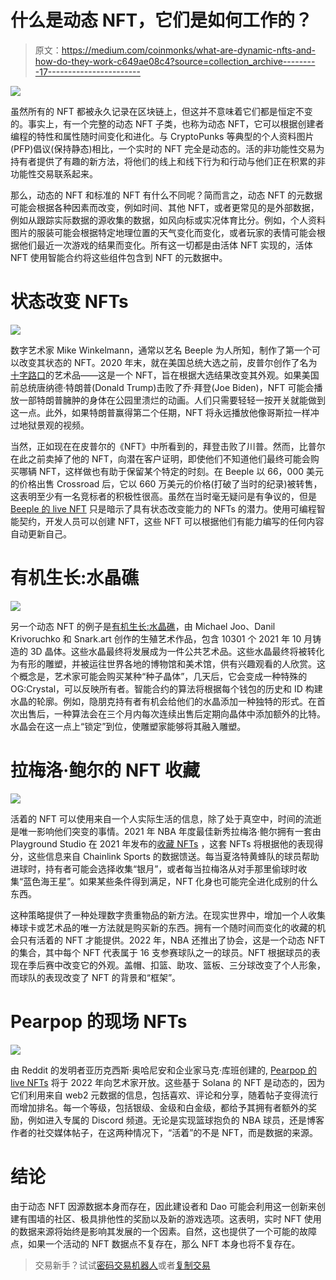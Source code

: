 # 什么是动态 NFT，它们是如何工作的？

> 原文：<https://medium.com/coinmonks/what-are-dynamic-nfts-and-how-do-they-work-c649ae08c4?source=collection_archive---------17----------------------->

![](img/6470d7f37b0cc9de4727870917037b8a.png)

虽然所有的 NFT 都被永久记录在区块链上，但这并不意味着它们都是恒定不变的。事实上，有一个完整的动态 NFT 子类，也称为动态 NFT，它可以根据创建者编程的特性和属性随时间变化和进化。与 CryptoPunks 等典型的个人资料图片(PFP)倡议(保持静态)相比，一个实时的 NFT 完全是动态的。活的非功能性交易为持有者提供了有趣的新方法，将他们的线上和线下行为和行动与他们正在积累的非功能性交易联系起来。

那么，动态的 NFT 和标准的 NFT 有什么不同呢？简而言之，动态 NFT 的元数据可能会根据各种因素而改变，例如时间、其他 NFT，或者更常见的是外部数据，例如从跟踪实际数据的源收集的数据，如风向标或实况体育比分。例如，个人资料图片的服装可能会根据特定地理位置的天气变化而变化，或者玩家的表情可能会根据他们最近一次游戏的结果而变化。所有这一切都是由活体 NFT 实现的，活体 NFT 使用智能合约将这些组件包含到 NFT 的元数据中。

# 状态改变 NFTs

![](img/cc1d9703fc60c5cecdd115d5ba10df2b.png)

数字艺术家 Mike Winkelmann，通常以艺名 Beeple 为人所知，制作了第一个可以改变其状态的 NFT。2020 年末，就在美国总统大选之前，皮普尔创作了名为[十字路口](/@orbis86/all-you-need-to-know-about-the-most-expensive-nfts-ever-sold-df2d7bda6657?source=user_profile---------12----------------------------)的艺术品——这是一个 NFT，旨在根据大选结果改变其外观。如果美国前总统唐纳德·特朗普(Donald Trump)击败了乔·拜登(Joe Biden)，NFT 可能会播放一部特朗普臃肿的身体在公园里溃烂的动画。人们只需要轻轻一按开关就能做到这一点。此外，如果特朗普赢得第二个任期，NFT 将永远播放他像哥斯拉一样冲过地狱景观的视频。

当然，正如现在在皮普尔的《NFT》中所看到的，拜登击败了川普。然而，比普尔在此之前卖掉了他的 NFT，向潜在客户证明，即使他们不知道他们最终可能会购买哪辆 NFT，这样做也有助于保留某个特定的时刻。在 Beeple 以 66，000 美元的价格出售 Crossroad 后，它以 660 万美元的价格(打破了当时的纪录)被转售，这表明至少有一名竞标者的积极性很高。虽然在当时毫无疑问是有争议的，但是 [Beeple 的 live NFT](https://www.niftygateway.com/marketplace/item/0x12f28e2106ce8fd8464885b80ea865e98b465149/100010001) 只是暗示了具有状态改变能力的 NFTs 的潜力。使用可编程智能契约，开发人员可以创建 NFT，这些 NFT 可以根据他们有能力编写的任何内容自动更新自己。

# 有机生长:水晶礁

![](img/0feed649ac2c9eb47c0d3bf05b4b724b.png)

另一个动态 NFT 的例子是[有机生长:水晶礁](https://ogcrystals.com/)，由 Michael Joo、Danil Krivoruchko 和 Snark.art 创作的生殖艺术作品，包含 10301 个 2021 年 10 月铸造的 3D 晶体。这些水晶最终将发展成为一件公共艺术品。这些水晶最终将被转化为有形的雕塑，并被运往世界各地的博物馆和美术馆，供有兴趣观看的人欣赏。这个概念是，艺术家可能会购买某种“种子晶体”，几天后，它会变成一种特殊的 OG:Crystal，可以反映所有者。智能合约的算法将根据每个钱包的历史和 ID 构建水晶的轮廓。例如，隐朋克持有者有机会给他们的水晶添加一种独特的形式。在首次出售后，一种算法会在三个月内每次连续出售后定期向晶体中添加额外的比特。水晶会在这一点上“锁定”到位，使雕塑家能够将其融入雕塑。

# 拉梅洛·鲍尔的 NFT 收藏

![](img/58ed64f2199b99726180206cc0658c50.png)

活着的 NFT 可以使用来自一个人实际生活的信息，除了处于真空中，时间的流逝是唯一影响他们突变的事情。2021 年 NBA 年度最佳新秀拉梅洛·鲍尔拥有一套由 Playground Studio 在 2021 年发布的[收藏 NFTs](https://lameloball.io/#/) ，这套 NFTs 将根据他的表现得分，这些信息来自 Chainlink Sports 的数据馈送。每当夏洛特黄蜂队的球员帮助进球时，持有者可能会选择收集“银月”，或者每当拉梅洛从对手那里偷球时收集“蓝色海王星”。如果某些条件得到满足，NFT 化身也可能完全进化成别的什么东西。

这种策略提供了一种处理数字贵重物品的新方法。在现实世界中，增加一个人收集棒球卡或艺术品的唯一方法就是购买新的东西。拥有一个随时间而变化的收藏的机会只有活着的 NFT 才能提供。2022 年，NBA 还推出了协会，这是一个动态 NFT 的集合，其中每个 NFT 代表属于 16 支参赛球队之一的球员。NFT 根据球员的表现在季后赛中改变它的外观。盖帽、扣篮、助攻、篮板、三分球改变了个人形象，而球队的表现改变了 NFT 的背景和“框架”。

# Pearpop 的现场 NFTs

![](img/5e650761d0450d5e0005103c80287635.png)

由 Reddit 的发明者亚历克西斯·奥哈尼安和企业家马克·库班创建的, [Pearpop 的 live NFTs](https://pearproof.com/) 将于 2022 年向艺术家开放。这些基于 Solana 的 NFT 是动态的，因为它们利用来自 web2 元数据的信息，包括喜欢、评论和分享，随着帖子变得流行而增加排名。每一个等级，包括银级、金级和白金级，都给予其拥有者额外的奖励，例如进入专属的 Discord 频道。无论是实现篮球抱负的 NBA 球员，还是博客作者的社交媒体帖子，在这两种情况下，“活着”的不是 NFT，而是数据的来源。

# 结论

由于动态 NFT 因源数据本身而存在，因此建设者和 Dao 可能会利用这一创新来创建有围墙的社区、极具排他性的奖励以及新的游戏选项。这表明，实时 NFT 使用的数据来源将始终是影响其发展的一个因素。自然，这也提供了一个可能的故障点，如果一个活动的 NFT 数据点不复存在，那么 NFT 本身也将不复存在。

> 交易新手？试试[密码交易机器人](/coinmonks/crypto-trading-bot-c2ffce8acb2a)或者[复制交易](/coinmonks/top-10-crypto-copy-trading-platforms-for-beginners-d0c37c7d698c)
